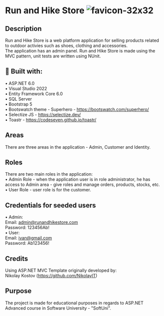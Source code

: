 # Run and Hike Store     ![favicon-32x32](https://user-images.githubusercontent.com/81676022/207278926-27976e18-2503-4e3d-b291-ec1a21f7786f.png)


## Description
Run and Hike Store is a web platform application for selling products related to outdoor activies such as shoes, clothing and accessories. <br />
The application has an admin panel. Run and Hike Store is made using the MVC pattern, unit tests are written using NUnit. <br />

## 🔨 Built with: <br />
•	ASP.NET 6.0 <br />
•	Visual Studio 2022 <br />
•	Entity Framework Core 6.0 <br />
•	SQL Server <br />
•	Bootstrap 5 <br />
•	Bootswatch theme - Superhero - https://bootswatch.com/superhero/ <br />
•	Selectize JS - https://selectize.dev/ <br />
•	Toastr - https://codeseven.github.io/toastr/ <br />

## Areas
There are three areas in the application - Admin, Customer and Identity.

## Roles
There are two main roles in the application:  <br />
•	Admin Role - when the application user is in role administrator, he has access to Admin area - give roles and manage orders, products, stocks, etc. <br />
•	User Role - user role is for the customer. <br />

## Credentials for seeded users <br />
•	Admin:  <br />
Email: admin@runandhikestore.com <br />
Password: 123456Ab! <br />
•	User: <br />
Email: ivan@gmail.com <br />
Password: Ab123456! <br />

## Credits <br />
Using ASP.NET MVC Template originally developed by: <br />
Nikolay Kostov (https://github.com/NikolayIT) <br />

## Purpose
The project is made for educational purposes in regards to ASP.NET Advanced course in Software University - "SoftUni". <br />
